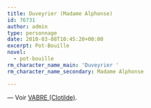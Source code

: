 ```yaml
---
title: Duveyrier (Madame Alphonse)
id: 76731
author: admin
type: personnage
date: 2010-03-08T10:45:20+00:00
excerpt: Pot-Bouille
novel:
  - pot-bouille
rm_character_name_main: 'Duveyrier '
rm_character_name_secondary: Madame Alphonse

---
```

— Voir [VABRE (Clotilde)][1].

 [1]: /personnage/vabre-clotilde